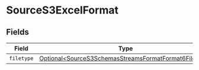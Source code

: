 # SourceS3ExcelFormat


## Fields

| Field                                                                                                                        | Type                                                                                                                         | Required                                                                                                                     | Description                                                                                                                  |
| ---------------------------------------------------------------------------------------------------------------------------- | ---------------------------------------------------------------------------------------------------------------------------- | ---------------------------------------------------------------------------------------------------------------------------- | ---------------------------------------------------------------------------------------------------------------------------- |
| `filetype`                                                                                                                   | [Optional\<SourceS3SchemasStreamsFormatFormat6Filetype>](../../models/shared/SourceS3SchemasStreamsFormatFormat6Filetype.md) | :heavy_minus_sign:                                                                                                           | N/A                                                                                                                          |